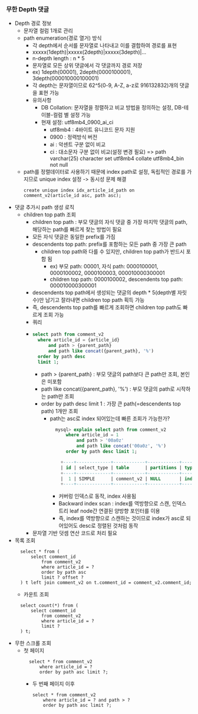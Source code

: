 ### 무한 Depth 댓글

- Depth 경로 정보 
  - 문자열 컬럼 1개로 관리
  - path enumeration(경로 열거) 방식
    - 각 depth에서 순서를 문자열로 나타내고 이를 결합하여 경로를 표현
    - xxxxx(1depth)|xxxxx(2depth)|xxxxx(3depth)|...
    - n-depth length : n * 5 
    - 문자열로 모든 상위 댓글에서 각 댓글까지 경로 저장
    - ex) 1depth(00001), 2depth(0000100001), 3depth(000010000100001)
    - 각 depth는 문자열이므로 62^5(0-9, A-Z, a-z로 916132832)개의 댓글을 표현 가능
    - 유의사항
      - DB Collation: 문자열을 정렬하고 비교 방법을 정의하는 설정, DB-테이블-컬럼 별 설정 가능
      - 현재 설정: utf8mb4_0900_ai_ci
        - utf8mb4 : 4바이트 유니코드 문자 지원
        - 0900 : 정력방식 버전
        - ai : 악센트 구분 없이 비교
        - ci : 대소문자 구분 없이 비교(설정 변경 필요) => path varchar(25) character set utf8mb4 collate utf8mb4_bin not null
  - path를 정렬데이터로 사용하기 때문에 index path로 설정, 독립적인 경로를 가지므로 unique index 설정 -> 동시성 문제 해결
    ```aiignore
    create unique index idx_article_id_path on comment_v2(article_id asc, path asc);
    ```
- 댓글 추가시 path 생성 로직
  - children top path 조회
    - children top path : 부모 댓글의 자식 댓글 중 가장 마지막 댓글의 path, 해당하는 path를 빠르게 찾는 방법이 필요
    - 모든 자식 댓글은 동일한 prefix를 가짐
    - descendents top path: prefix를 포함하는 모든 path 중 가장 큰 path
      - children top path와 다를 수 있지만, children top path가 반드시 포함 됨
        - ex) 부모 path: 00001, 자식 path: 0000100001, 0000100002, 0000100003, 000010000300001
        - children top path: 0000100002, descendents top path: 000010000300001
    - descendents top path에서 생성되는 댓글의 depth * 5(depth별 자릿수)만 남기고 잘라내면 children top path 획득 가능
    - 즉, descendents top path를 빠르게 조회하면 children top path도 빠르게 조회 가능
    - 쿼리
    - ```sql
      select path from comment_v2
        where article_id = {article_id} 
            and path > {parent_path}
            and path like concat({parent_path}, '%')
        order by path desc
        limit 1;
      ```
      - path > {parent_path} : 부모 댓글의 path보다 큰 path만 조회, 본인은 미포함
      - path like concat({parent_path}, '%') : 부모 댓글의 path로 시작하는 path만 조회
      - order by path desc limit 1 : 가장 큰 path(=descendents top path) 1개만 조회
        - path는 asc로 index 되어있는데 빠른 조회가 가능한가?
          ```sql
            mysql> explain select path from comment_v2
                where article_id = 1
                    and path > '00a0z'
                    and path like concat('00a0z', '%')
                order by path desc limit 1;
          
              +----+-------------+------------+------------+-------+---------------------+---------------------+---------+------+------+----------+-----------------------------------------------+
              | id | select_type | table      | partitions | type  | possible_keys       | key                 | key_len | ref  | rows | filtered | Extra                                         |
              +----+-------------+------------+------------+-------+---------------------+---------------------+---------+------+------+----------+-----------------------------------------------+
              |  1 | SIMPLE      | comment_v2 | NULL       | index | idx_article_id_path | idx_article_id_path | 110     | NULL |    1 |   100.00 | Using where; Backward index scan; Using index |
              +----+-------------+------------+------------+-------+---------------------+---------------------+---------+------+------+----------+-----------------------------------------------+
          ```
          - 커버렁 인덱스로 동작, index 사용됨
          - Backward index scan : index를 역방향으로 스캔, 인덱스 트리 leaf node간 연결된 양방향 포인터를 이용
          - 즉, index를 역방향으로 스캔하는 것이므로 index가 asc로 되어있어도 desc로 정렬된 것처럼 동작
    - 문자열 기반 덧셈 연산 코드로 처리 필요 
- 목록 조회
  ```aiignore
    select * from (
        select comment_id 
            from comment_v2
            where article_id = ?
            order by path asc
            limit ? offset ?
    ) t left join comment_v2 on t.comment_id = comment_v2.comment_id;
  ```
  - 카운트 조회
  ```aiignore
    select count(*) from (
        select comment_id 
            from comment_v2
            where article_id = ?
            limit ?
    ) t;
  ```
- 무한 스크롤 조회
  - 첫 페이지
    ```aiignore
      select * from comment_v2
          where article_id = ?
          order by path asc limit ?;
    ```
    - 두 번째 페이지 이후
        ```aiignore
        select * from comment_v2
            where article_id = ? and path > ?
            order by path asc limit ?;
        ```